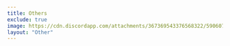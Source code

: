 ```yaml
---
title: Others
exclude: true
image: https://cdn.discordapp.com/attachments/367369543376568322/590607288377802782/CBR_Logo.png
layout: "Other"
---
```


<OthersList />
